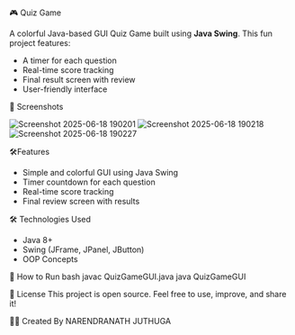 🎮 Quiz Game

A colorful Java-based GUI Quiz Game built using **Java Swing**. This fun project features:
- A timer for each question
- Real-time score tracking
- Final result screen with review
- User-friendly interface

📸 Screenshots

![Screenshot 2025-06-18 190201](https://github.com/user-attachments/assets/77c410bc-0e54-4722-8c57-3e25e13ee0a6)
![Screenshot 2025-06-18 190218](https://github.com/user-attachments/assets/db2e3e7f-12ac-460b-9491-b474b945aa7d)
![Screenshot 2025-06-18 190227](https://github.com/user-attachments/assets/e748d97a-70a8-4b31-94ec-cd0452956f41)


🛠️Features
- Simple and colorful GUI using Java Swing
- Timer countdown for each question
- Real-time score tracking
- Final review screen with results

🛠️ Technologies Used
- Java 8+
- Swing (JFrame, JPanel, JButton)
- OOP Concepts

🧪 How to Run
bash
javac QuizGameGUI.java
java QuizGameGUI

📄 License
This project is open source. Feel free to use, improve, and share it!

🙋‍♂️ Created By
NARENDRANATH JUTHUGA
